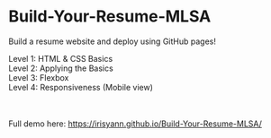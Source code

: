 # Build-Your-Resume-MLSA
Build a resume website and deploy using GitHub pages!

Level 1: HTML & CSS Basics
<br>
Level 2: Applying the Basics
<br>
Level 3: Flexbox
<br>
Level 4: Responsiveness (Mobile view)


<br><br>
Full demo here: https://irisyann.github.io/Build-Your-Resume-MLSA/
